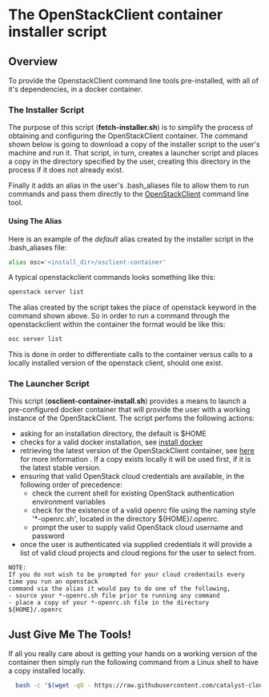 # The OpenStackClient container installer script

## Overview
To provide the OpenstackClient command line tools pre-installed, with all of it's dependencies, in a docker container.

### The Installer Script
The purpose of this script (__fetch-installer.sh__) is to simplify the process of obtaining and configuring the OpenStackClient container. The command shown below is going to download a copy of the installer script to the user's machine and run it. That script, in turn, creates a launcher script and places a copy in the directory specified by the user, creating this directory in the process if it does not already exist.

Finally it adds an alias in the user's .bash_aliases file to allow them to run commands and pass them directly to the [OpenStackClient](https://docs.openstack.org/python-openstackclient/latest/) command line tool.

#### Using The Alias
Here is an example of the _default_ alias created by the installer script in the .bash_aliases file:

```bash
alias osc='<install_dir>/osclient-container'
```
A typical openstackclient commands looks something like this:

```bash
openstack server list
```

The alias created by the script takes the place of openstack keyword in the command shown above. So in order to run a command through the openstackclient within the container the format would be like this:

```bash
osc server list
```

This is done in order to differentiate calls to the container versus calls to a locally installed version of the openstack client, should one exist.

### The Launcher Script
This script (__osclient-container-install.sh__) provides a means to launch a pre-configured docker container that will provide the user with a working instance of the OpenStackClient. The script perfoms the following actions:

- asking for an installation directory, the default is $HOME
- checks for a valid docker installation, see [install docker](https://docs.docker.com/install/)
- retrieving the latest version of the OpenStackClient container, see [here](container-README.md) for more information . If a copy exists locally it will be used first, if it is the latest stable version.
- ensuring that valid OpenStack cloud credentials are available, in the following order of precedence:
  - check the current shell for existing OpenStack authentication environment variables
  - check for the existence of a valid openrc file using the naming style '*-openrc.sh', located in the directory ${HOME}/.openrc.
  - prompt the user to supply valid OpenStack cloud username and password
- once the user is authenticated via supplied credentials it will provide a list of valid cloud projects and cloud regions for the user to select from.

```
NOTE:
If you do not wish to be prompted for your cloud credentails every time you run an openstack
command via the alias it would pay to do one of the following,
- source your *-openrc.sh file prior to running any command
- place a copy of your *-openrc.sh file in the directory ${HOME}/.openrc
```

## Just Give Me The Tools!
If all you really care about is getting your hands on a working version of the container then simply run the following command from a Linux shell to have a copy installed locally.

```bash
  bash -c "$(wget -qO - https://raw.githubusercontent.com/catalyst-cloud/openstackclient-container/master/fetch-installer.sh)"
```
